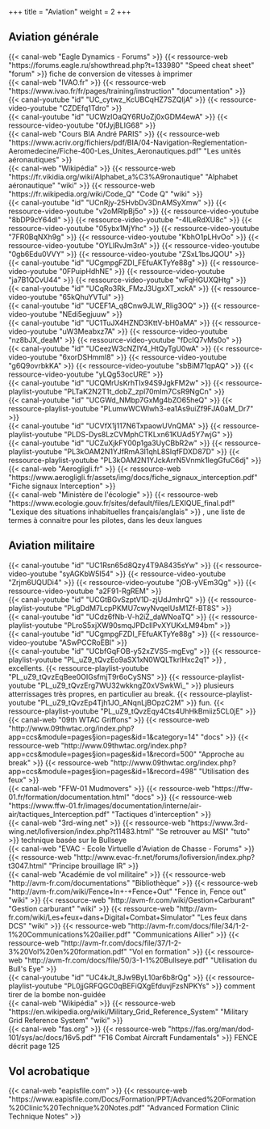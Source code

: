 +++
title = "Aviation"
weight = 2
+++

## Aviation générale

<div class="contenu">
{{< canal-web "Eagle Dynamics - Forums" >}}
{{< ressource-web "https://forums.eagle.ru/showthread.php?t=133980" "Speed cheat sheet" "forum" >}}
fiche de conversion de vitesses à imprimer
</div>

<div class="contenu">
{{< canal-web "IVAO.fr" >}}
{{< ressource-web "https://www.ivao.fr/fr/pages/training/instruction" "documentation" >}}
</div>

<div class="contenu"> <!-- WEH Videos //-->
{{< canal-youtube "id" "UC_cytwz_KcUBCqHZ7SZQIjA" >}}
{{< ressource-video-youtube "CZDEfq1Tdro" >}}
</div>

<div class="contenu"> <!-- ERAU SpecialVFR //-->
{{< canal-youtube "id" "UCWzIOaQY6RUoZj0xGDM4ewA" >}}
{{< ressource-video-youtube "0fJyjBLIG68" >}}
</div>

<div class="contenu">
{{< canal-web "Cours BIA André PARIS" >}}
{{< ressource-web "https://www.acriv.org/fichiers/pdf/BIA/04-Navigation-Reglementation-Aeromedecine/Fiche-400-Les_Unites_Aeronautiques.pdf" "Les unités aéronautiques" >}}
</div>

<div class="contenu">
{{< canal-web "Wikipédia" >}}
{{< ressource-web "https://fr.vikidia.org/wiki/Alphabet_a%C3%A9ronautique" "Alphabet aéronautique" "wiki" >}}
{{< ressource-web "https://fr.wikipedia.org/wiki/Code_Q" "Code Q" "wiki" >}}
</div>

<div class="contenu"> <!-- SIM2HEAVEN //-->
{{< canal-youtube "id" "UCnRjy-25HvbDv3DnAMSyXmw" >}}
{{< ressource-video-youtube "v2oMRlpBj5o" >}}
{{< ressource-video-youtube "8bDP9cY64dI" >}}
{{< ressource-video-youtube "-4ILeRdXU8c" >}}
{{< ressource-video-youtube "05ybx1MjYhc" >}}
{{< ressource-video-youtube "7FR0BqNXh9g" >}}
{{< ressource-video-youtube "KbhO1pLHvOo" >}}
{{< ressource-video-youtube "OYLlRvJm3rA" >}}
{{< ressource-video-youtube "0gb6Edu0VVY" >}}
{{< ressource-video-youtube "ZSxL1bsJQOU" >}}
</div>

<div class="contenu de_qualite"> <!-- Doc //-->
{{< canal-youtube "id" "UCgmpgFZDI_FEfuAKTyYe88g" >}}
{{< ressource-video-youtube "0FPuipHdhNE" >}} {{< ressource-video-youtube "ja7B1QCvU44" >}} {{< ressource-video-youtube "wFqHGUXQHtg" >}}
</div>

<div class="contenu"> <!-- abvmcine //-->
{{< canal-youtube "id" "UCqRo3Rk_FMzJ3UgxXT_xckA" >}}
{{< ressource-video-youtube "65kQhuYVTuI" >}}
</div>

<div class="contenu"> <!-- VEAF //-->
{{< canal-youtube "id" "UCEF1A_q8Cnw9JLW_Rlig3OQ" >}}
{{< ressource-video-youtube "NEdi5egjuuw" >}}
</div>

<div class="contenu de_qualite"> <!-- EFPV //-->
{{< canal-youtube "id" "UC1TuJX4HZND3KttV-bH0aMA" >}}
{{< ressource-video-youtube "uW3Meabxz7A" >}}
{{< ressource-video-youtube "nz8bJX_deaM" >}}
{{< ressource-video-youtube "fDcIQ7vMs0o" >}}
</div>

<div class="contenu"> <!-- dr_bidine //-->
{{< canal-youtube "id" "UCeezW3cNZIY4_HtQyTgU0wA" >}}
{{< ressource-video-youtube "6xorDSHmml8" >}}
{{< ressource-video-youtube "g6Q9ovrbkKA" >}}
{{< ressource-video-youtube "sbBiM71qpAQ" >}}
{{< ressource-video-youtube "yLQg53ocURE" >}}
</div>

<div class="contenu"> <!-- Cindy Hollman //-->
{{< canal-youtube "id" "UCQMrUsKrhTIx94S9JgkFM2w" >}}
{{< ressource-playlist-youtube "PLTaK2N2T1t_dobZ_zpl70mIm7CsR9NgCn" >}}
</div>

<div class="contenu"> <!-- P Gatcomb //-->
{{< canal-youtube "id" "UCGWd_NMbp7GxMg4bZO65heQ" >}}
{{< ressource-playlist-youtube "PLumwWCWlwh3-ea1As9uiZf9FJA0aM_Dr7" >}}
</div>

<div class="contenu"> <!-- Azghaar //-->
{{< canal-youtube "id" "UCVfX1j117N6TxpaowUVnQMA" >}}
{{< ressource-playlist-youtube "PLDS-Dys8LzCVMphCTKLxn61KUAd5Y7wjG" >}}
</div>

<div class="contenu"> <!-- Grim Reapers //-->
{{< canal-youtube "id" "UCZuXjkFY00p1ga3UyCBbR2w" >}}
{{< ressource-playlist-youtube "PL3kOAM2N1YJfRmA3l1qhL8SIqfFDXD87D" >}}
{{< ressource-playlist-youtube "PL3kOAM2N1YJckArrN5Vnmk1IegGfuC6dj" >}}
</div>

<div class="contenu">
{{< canal-web "Aerogligli.fr" >}}
{{< ressource-web "https://www.aerogligli.fr/assets/img/docs/fiche_signaux_interception.pdf" "Fiche signaux Interception" >}}
</div>

<div class="contenu">
{{< canal-web "Ministère de l'écologie" >}}
{{< ressource-web "https://www.ecologie.gouv.fr/sites/default/files/LEXIQUE_final.pdf" "Lexique des situations inhabituelles français/anglais" >}}
, une liste de termes à connaitre pour les pilotes, dans les deux langues
</div>

## Aviation militaire
<div class="contenu"> <!-- Spudknocker //-->
{{< canal-youtube "id" "UC1Rsn65d8Qzy4T9A8435sYw" >}}
{{< ressource-video-youtube "syAGKbW5I54" >}}
{{< ressource-video-youtube "Zrjm6UQUDi4" >}}
{{< ressource-video-youtube "jOB-yVEm3Qg" >}}
{{< ressource-video-youtube "a2F91-RgREM" >}}
</div>

<div class="contenu"> <!-- Rakuzard //-->
{{< canal-youtube "id" "UCGtBGvSzptV1D-zjUdJmhrQ" >}}
{{< ressource-playlist-youtube "PLgDdM7LcpPKMU7cwyNvqeIUsM1Zf-BT8S" >}}
</div>

<div class="contenu"> <!-- THE AIR WARFARE GROUP //-->
{{< canal-youtube "id" "UCdz6fNb-V-h2iZ_daWNoaTQ" >}}
{{< ressource-playlist-youtube "PLroS5xjXW90smqJPDcIlPvXYUKxLM94bm" >}}
</div>

<div class="contenu"> <!-- Doc //-->
{{< canal-youtube "id" "UCgmpgFZDI_FEfuAKTyYe88g" >}}
{{< ressource-video-youtube "ASwPCCRoEBI" >}}
</div>

<div class="contenu"> <!-- Commander Steinsch //-->
{{< canal-youtube "id" "UCbfGqFOB-y52xZVS5-mgEvg" >}}
{{< ressource-playlist-youtube "PL_uZ9_tQvzEo9aSX1xN0WQLTkrIHxc2q1" >}}
, excellents.
{{< ressource-playlist-youtube "PL_uZ9_tQvzEqBee0OIGsfmjT9r6oCySNS" >}}
{{< ressource-playlist-youtube "PL_uZ9_tQvzErg7WU32wkkngZ0xVSwkWi_" >}}
plusieurs atterrissages très propres, en particulier au break.
{{< ressource-playlist-youtube "PL_uZ9_tQvzEp4Tjh1JO_ANqnLjBOpzC2M" >}}
fun.
{{< ressource-playlist-youtube "PL_uZ9_tQvzEqy4Cts4UhHkBmiiz5CL0jE" >}}
</div>

<div class="contenu">
{{< canal-web "09th WTAC Griffons" >}}
{{< ressource-web "http://www.09thwtac.org/index.php?app=ccs&module=pages&section=pages&id=1&category=14" "docs" >}}
{{< ressource-web "http://www.09thwtac.org/index.php?app=ccs&module=pages&section=pages&id=1&record=500" "Approche au break" >}}
{{< ressource-web "http://www.09thwtac.org/index.php?app=ccs&module=pages&section=pages&id=1&record=498" "Utilisation des feux" >}}
</div>

<div class="contenu">
{{< canal-web "FFW-01 Mudmovers" >}}
{{< ressource-web "https://ffw-01.fr/formation/documentation.html" "docs" >}}
{{< ressource-web "https://www.ffw-01.fr/images/documentation/interne/air-air/tactiques_Interception.pdf" "Tactiques d'interception" >}}
</div>

<div class="contenu">
{{< canal-web "3rd-wing.net" >}}
{{< ressource-web "https://www.3rd-wing.net/lofiversion/index.php?t11483.html" "Se retrouver au MSI" "tuto" >}}
technique basée sur le Bullseye
</div>

<div class="contenu">
{{< canal-web "EVAC - Ecole Virtuelle d'Aviation de Chasse - Forums" >}}
{{< ressource-web "http://www.evac-fr.net/forums/lofiversion/index.php?t3047.html" "Principe brouillage IR" >}}
</div>

<div class="contenu">
{{< canal-web "Académie de vol militaire" >}}
{{< ressource-web "http://avm-fr.com/documentations" "Bibliothèque" >}}
{{< ressource-web "http://avm-fr.com/wiki/Fence+In+-+Fence+Out" "Fence in, Fence out" "wiki" >}}
{{< ressource-web "http://avm-fr.com/wiki/Gestion+Carburant" "Gestion carburant" "wiki" >}}
{{< ressource-web "http://avm-fr.com/wiki/Les+feux+dans+Digital+Combat+Simulator" "Les feux dans DCS" "wiki" >}}
{{< ressource-web "http://avm-fr.com/docs/file/34/1-2-1%20Communications%20ailier.pdf" "Communications Ailier" >}}
{{< ressource-web "http://avm-fr.com/docs/file/37/1-2-3%20Vol%20en%20formation.pdf" "Vol en formation" >}}
{{< ressource-web "http://avm-fr.com/docs/file/50/3-1-1%20Bullseye.pdf" "Utilisation du Bull's Eye" >}}
</div>

<div class="contenu de_qualite"> <!-- Ian Christie //-->
{{< canal-youtube "id" "UC4kJt_8Jw9ByL10ar6b8rQg" >}}
{{< ressource-playlist-youtube "PL0jjGRFQGC0qBEFiQXgEfduvjFzsNPKYs" >}}
comment tirer de la bombe non-guidée
</div>

<div class="contenu">
{{< canal-web "Wikipédia" >}}
{{< ressource-web "https://en.wikipedia.org/wiki/Military_Grid_Reference_System" "Military Grid Reference System" "wiki" >}}
</div>

<div class="contenu"> <!-- fas.org //-->
{{< canal-web "fas.org" >}}
{{< ressource-web "https://fas.org/man/dod-101/sys/ac/docs/16v5.pdf" "F16 Combat Aircraft Fundamentals" >}}
FENCE décrit page 125
</div>

## Vol acrobatique
<div class="contenu">
{{< canal-web "eapisfile.com" >}}
{{< ressource-web "https://www.eapisfile.com/Docs/Formation/PPT/Advanced%20Formation%20Clinic%20Technique%20Notes.pdf" "Advanced Formation Clinic Technique Notes" >}}
</div>

